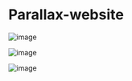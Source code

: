 # Parallax-website

![image](https://user-images.githubusercontent.com/106008744/227430305-824159e7-3360-4df4-aa58-e30bda8a93f2.png)

![image](https://user-images.githubusercontent.com/106008744/227430353-19784e03-921a-43aa-bd4c-11836c1db175.png)

![image](https://user-images.githubusercontent.com/106008744/227430454-a8d38d62-a450-47cf-9af7-bf58ef0e4d14.png)

